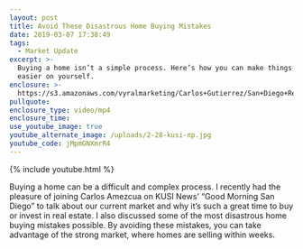 ```yaml
---
layout: post
title: Avoid These Disastrous Home Buying Mistakes
date: 2019-03-07 17:38:49
tags:
  - Market Update
excerpt: >-
  Buying a home isn’t a simple process. Here’s how you can make things a bit
  easier on yourself.
enclosure: >-
  https://s3.amazonaws.com/vyralmarketing/Carlos+Gutierrez/San+Diego+Real+Estate+Agent-+Avoid+These+Disastrous+Home+Buying+Mistakes.mp4
pullquote:
enclosure_type: video/mp4
enclosure_time:
use_youtube_image: true
youtube_alternate_image: /uploads/2-28-kusi-np.jpg
youtube_code: jMpmGNXmrR4
---
```


{% include youtube.html %}

Buying a home can be a difficult and complex process. I recently had the pleasure of joining Carlos Amezcua on KUSI News’ “Good Morning San Diego” to talk about our current market and why it’s such a great time to buy or invest in real estate. I also discussed some of the most disastrous home buying mistakes possible. By avoiding these mistakes, you can take advantage of the strong market, where homes are selling within weeks.